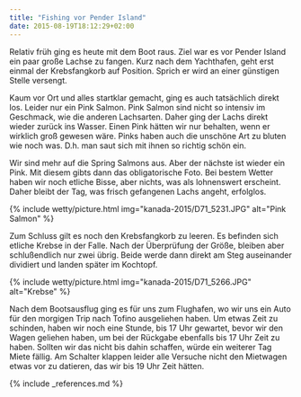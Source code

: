 ```yaml
---
title: "Fishing vor Pender Island"
date: 2015-08-19T18:12:29+02:00
---
```

Relativ früh ging es heute mit dem Boot raus. Ziel war es vor Pender Island ein paar große Lachse zu fangen. Kurz nach dem Yachthafen, geht erst einmal der Krebsfangkorb auf Position. Sprich er wird an einer günstigen Stelle versengt.

Kaum vor Ort und alles startklar gemacht, ging es auch tatsächlich direkt los. Leider nur ein Pink Salmon. Pink Salmon sind nicht so intensiv im Geschmack, wie die anderen Lachsarten. Daher ging der Lachs direkt wieder zurück ins Wasser. Einen Pink hätten wir nur behalten, wenn er wirklich groß gewesen wäre. Pinks haben auch die unschöne Art zu bluten wie noch was. D.h. man saut sich mit ihnen so richtig schön ein.

Wir sind mehr auf die Spring Salmons aus. Aber der nächste ist wieder ein Pink. Mit diesem gibts dann das obligatorische Foto. Bei bestem Wetter haben wir noch etliche Bisse, aber nichts, was als lohnenswert erscheint. Daher bleibt der Tag, was frisch gefangenen Lachs angeht, erfolglos.

{% include wetty/picture.html img="kanada-2015/D71_5231.JPG" alt="Pink Salmon" %}
 
Zum Schluss gilt es noch den Krebsfangkorb zu leeren. Es befinden sich etliche Krebse in der Falle. Nach der Überprüfung der Größe, bleiben aber schlußendlich nur zwei übrig. Beide werde dann direkt am Steg auseinander dividiert und landen später im Kochtopf.
 
{% include wetty/picture.html img="kanada-2015/D71_5266.JPG" alt="Krebse" %}

Nach dem Bootsausflug ging es für uns zum Flughafen, wo wir uns ein Auto für den morgigen Trip nach Tofino ausgeliehen haben. Um etwas Zeit zu schinden, haben wir noch eine Stunde, bis 17 Uhr gewartet, bevor wir den Wagen geliehen haben, um bei der Rückgabe ebenfalls bis 17 Uhr Zeit zu haben. Sollten wir das nicht bis dahin schaffen, würde ein weiterer Tag Miete fällig. Am Schalter klappen leider alle Versuche nicht den Mietwagen etwas vor zu datieren, das wir bis 19 Uhr Zeit hätten.

{% include _references.md %}